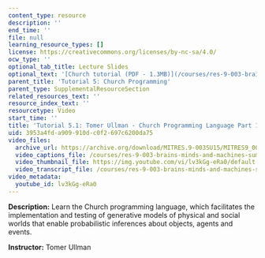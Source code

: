 ```yaml
---
content_type: resource
description: ''
end_time: ''
file: null
learning_resource_types: []
license: https://creativecommons.org/licenses/by-nc-sa/4.0/
ocw_type: ''
optional_tab_title: Lecture Slides
optional_text: '[Church tutorial (PDF - 1.3MB)](/courses/res-9-003-brains-minds-and-machines-summer-course-summer-2015/resources/mitres_9_003sum15_tut5)'
parent_title: 'Tutorial 5: Church Programming'
parent_type: SupplementalResourceSection
related_resources_text: ''
resource_index_text: ''
resourcetype: Video
start_time: ''
title: 'Tutorial 5.1: Tomer Ullman - Church Programming Language Part 1'
uid: 3953a4fd-a909-910d-c0f2-697c6200da75
video_files:
  archive_url: https://archive.org/download/MITRES.9-003SU15/MITRES9_003SU15_Tutorial_5-1_300k.mp4
  video_captions_file: /courses/res-9-003-brains-minds-and-machines-summer-course-summer-2015/44d8f84bb67a57dfbd37137fa3628328_lv3kGg-eRa0.vtt
  video_thumbnail_file: https://img.youtube.com/vi/lv3kGg-eRa0/default.jpg
  video_transcript_file: /courses/res-9-003-brains-minds-and-machines-summer-course-summer-2015/8e825f838f4021665d3809ea93c330bb_lv3kGg-eRa0.pdf
video_metadata:
  youtube_id: lv3kGg-eRa0
---
```


**Description:** Learn the Church programming language, which facilitates the implementation and testing of generative models of physical and social worlds that enable probabilistic inferences about objects, agents and events.

**Instructor:** Tomer Ullman

